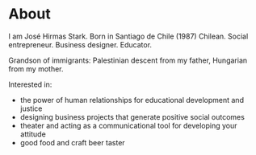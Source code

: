 # About


I am José Hirmas Stark. Born in Santiago de Chile (1987)
Chilean. Social entrepreneur. Business designer. Educator.

Grandson of immigrants: Palestinian descent from my father, Hungarian from my mother. 

Interested in:

- the power of human relationships for educational development and justice
- designing business projects that generate positive social outcomes
- theater and acting as a communicational tool for developing your attitude
- good food and craft beer taster

